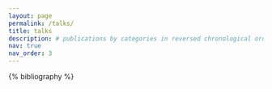 ```yaml
---
layout: page
permalink: /talks/
title: talks
description: # publications by categories in reversed chronological order. generated by jekyll-scholar.
nav: true
nav_order: 3
---
```


<!-- _pages/talks.md -->

<!-- Bibsearch Feature -->

<!-- {% include bib_search.liquid %} -->

<div class="talks">

{% bibliography %}

</div>
